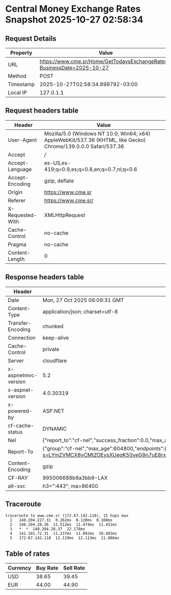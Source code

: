 # Central Money Exchange Rates Snapshot 2025-10-27 02:58:34
## Request Details

| Property | Value |
|----------|-------|
| URL | https://www.cme.sr/Home/GetTodaysExchangeRates/?BusinessDate=2025-10-27 |
| Method | POST |
| Timestamp | 2025-10-27T02:58:34.899792-03:00 |
| Local IP | 127.0.1.1 |
    
## Request headers table

| Header | Value |
|--------|-------|
| User-Agent | Mozilla/5.0 (Windows NT 10.0; Win64; x64) AppleWebKit/537.36 (KHTML, like Gecko) Chrome/139.0.0.0 Safari/537.36 |
| Accept | */* |
| Accept-Language | es-US,es-419;q=0.9,es;q=0.8,en;q=0.7,nl;q=0.6 |
| Accept-Encoding | gzip, deflate |
| Origin | https://www.cme.sr |
| Referer | https://www.cme.sr/ |
| X-Requested-With | XMLHttpRequest |
| Cache-Control | no-cache |
| Pragma | no-cache |
| Content-Length | 0 |

    
## Response headers table
| Header | Value |
|--------|-------|
| Date | Mon, 27 Oct 2025 06:09:31 GMT |
| Content-Type | application/json; charset=utf-8 |
| Transfer-Encoding | chunked |
| Connection | keep-alive |
| Cache-Control | private |
| Server | cloudflare |
| x-aspnetmvc-version | 5.2 |
| x-aspnet-version | 4.0.30319 |
| x-powered-by | ASP.NET |
| cf-cache-status | DYNAMIC |
| Nel | {"report_to":"cf-nel","success_fraction":0.0,"max_age":604800} |
| Report-To | {"group":"cf-nel","max_age":604800,"endpoints":[{"url":"https://a.nel.cloudflare.com/report/v4?s=LYmZVMCX8vCMtZOEysXUeqK50veG9n7uE8rxCTCfiDrPnguWw3P1x8gSNTiEBHbhIt3a8ahLdVuUEjBJLuaACYic9OnwTifKWzQ%3D"}]} |
| Content-Encoding | gzip |
| CF-RAY | 995006688b8a3bb9-LAX |
| alt-svc | h3=":443"; ma=86400 |

## Traceroute 

```
traceroute to www.cme.sr (172.67.142.118), 15 hops max
  1   140.204.227.31  0.262ms  0.120ms  0.108ms 
  2   140.204.28.36  11.512ms  11.474ms  11.451ms 
  3   *  *  140.204.28.37  22.178ms 
  4   141.101.72.31  11.237ms  11.092ms  10.483ms 
  5   172.67.142.118  12.119ms  12.113ms  11.886ms 

```


## Table of rates

| Currency | Buy Rate | Sell Rate |
|----------|----------|-----------|
| USD | 38.65 | 39.45 |
| EUR | 44.00 | 44.90 |
